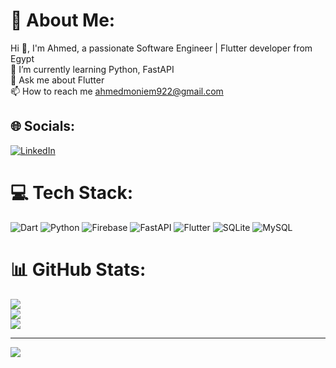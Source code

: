 # 💫 About Me:
Hi 👋, I'm Ahmed, a passionate Software Engineer | Flutter developer from Egypt<br>🌱 I’m currently learning Python, FastAPI<br>💬 Ask me about Flutter<br>📫 How to reach me ahmedmoniem922@gmail.com<br>


## 🌐 Socials:
[![LinkedIn](https://img.shields.io/badge/LinkedIn-%230077B5.svg?logo=linkedin&logoColor=white)](https://linkedin.com/in/ahmed-mohammed-4a271419a) 

# 💻 Tech Stack:
![Dart](https://img.shields.io/badge/dart-%230175C2.svg?style=for-the-badge&logo=dart&logoColor=white) ![Python](https://img.shields.io/badge/python-3670A0?style=for-the-badge&logo=python&logoColor=ffdd54) ![Firebase](https://img.shields.io/badge/firebase-%23039BE5.svg?style=for-the-badge&logo=firebase) ![FastAPI](https://img.shields.io/badge/FastAPI-005571?style=for-the-badge&logo=fastapi) ![Flutter](https://img.shields.io/badge/Flutter-%2302569B.svg?style=for-the-badge&logo=Flutter&logoColor=white) ![SQLite](https://img.shields.io/badge/sqlite-%2307405e.svg?style=for-the-badge&logo=sqlite&logoColor=white) ![MySQL](https://img.shields.io/badge/mysql-%2300f.svg?style=for-the-badge&logo=mysql&logoColor=white)
# 📊 GitHub Stats:
![](https://github-readme-stats.vercel.app/api?username=Ahmed1monm&theme=dark&hide_border=false&include_all_commits=true&count_private=true)<br/>
![](https://github-readme-streak-stats.herokuapp.com/?user=Ahmed1monm&theme=dark&hide_border=false)<br/>
![](https://github-readme-stats.vercel.app/api/top-langs/?username=Ahmed1monm&theme=dark&hide_border=false&include_all_commits=true&count_private=true&layout=compact)

---
[![](https://visitcount.itsvg.in/api?id=Ahmed1monm&icon=0&color=0)](https://visitcount.itsvg.in)

